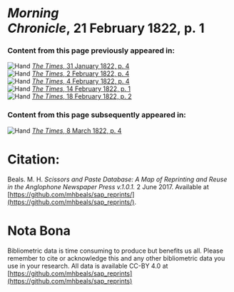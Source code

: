 # *Morning Chronicle*, 21 February 1822, p. 1  
  
### Content from this page previously appeared in:  
![Hand](http://scissorsandpaste.net/wp-content/uploads/2017/06/smallhandpointer.png) [*The Times*, 31 January 1822, p. 4](https://mhbeals.github.io/sap_html/The-Times/The-Times-31-January-1822-p-4)  
![Hand](http://scissorsandpaste.net/wp-content/uploads/2017/06/smallhandpointer.png) [*The Times*, 2 February 1822, p. 4](https://mhbeals.github.io/sap_html/The-Times/The-Times-2-February-1822-p-4)  
![Hand](http://scissorsandpaste.net/wp-content/uploads/2017/06/smallhandpointer.png) [*The Times*, 4 February 1822, p. 4](https://mhbeals.github.io/sap_html/The-Times/The-Times-4-February-1822-p-4)  
![Hand](http://scissorsandpaste.net/wp-content/uploads/2017/06/smallhandpointer.png) [*The Times*, 14 February 1822, p. 1](https://mhbeals.github.io/sap_html/The-Times/The-Times-14-February-1822-p-1)  
![Hand](http://scissorsandpaste.net/wp-content/uploads/2017/06/smallhandpointer.png) [*The Times*, 18 February 1822, p. 2](https://mhbeals.github.io/sap_html/The-Times/The-Times-18-February-1822-p-2)  
  
### Content from this page subsequently appeared in:  
![Hand](http://scissorsandpaste.net/wp-content/uploads/2017/06/smallhandpointer.png) [*The Times*, 8 March 1822, p. 4](https://mhbeals.github.io/sap_html/The-Times/The-Times-8-March-1822-p-4)  


# Citation: 

Beals. M. H. *Scissors and Paste Database: A Map of Reprinting and Reuse in the Anglophone Newspaper Press v.1.0.1.* 2 June 2017. Available at [https://github.com/mhbeals/sap_reprints/](https://github.com/mhbeals/sap_reprints/). 

# Nota Bona

Bibliometric data is time consuming to produce but benefits us all. Please remember to cite or acknowledge this and any other bibliometric data you use in your research. All data is available CC-BY 4.0 at [https://github.com/mhbeals/sap_reprints](https://github.com/mhbeals/sap_reprints)